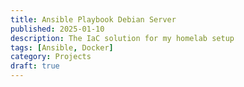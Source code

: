 ```yaml
---
title: Ansible Playbook Debian Server
published: 2025-01-10
description: The IaC solution for my homelab setup
tags: [Ansible, Docker]
category: Projects
draft: true
---
```



